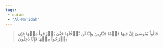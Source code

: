 ```yaml
---
tags: 
 - quran 
 - "Al-Ma'idah"
---
```


> قَالُواْ يَٰمُوسَىٰٓ إِنَّ فِيهَا قَوۡمٗا جَبَّارِينَ وَإِنَّا لَن نَّدۡخُلَهَا حَتَّىٰ يَخۡرُجُواْ مِنۡهَا فَإِن يَخۡرُجُواْ مِنۡهَا فَإِنَّا دَٰخِلُونَ
